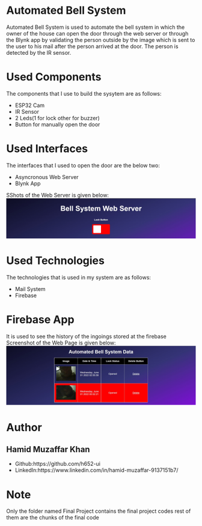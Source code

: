 # Automated Bell System
Automated Bell System is used to automate the bell system in which the owner of the house can open the door through the web server or through the Blynk app by validating the person outside by the image which is sent to the user to his mail after the person arrived at the door. The person is detected by the IR sensor.

# Used Components
The components that I use to build the sysytem are as follows:
<ul>
<li>ESP32 Cam</li>
<li>IR Sensor</li>
<li>2 Leds(1 for lock other for buzzer)</li>
<li>Button for manually open the door</li>
</ul>

# Used Interfaces
The interfaces that I used to open the door are the below two:
<ul>
<li>Asyncronous Web Server</li>
<li>Blynk App</li>
</ul>
SShots of the Web Server is given below:
<img src="https://github.com/h652-ui/CAO-Project/blob/main/Final_Project/Screenshots/Screenshot%202022-06-01%20182516.jpg">

# Used Technologies
The technologies that is used in my system are as follows:
<ul>
<li>Mail System</li>
<li>Firebase</li>
</ul>

# Firebase App
It is used to see the history of the ingoings stored at the firebase
Screenshot of the Web Page is given below:
<img src="https://github.com/h652-ui/CAO-Project/blob/main/Final_Project/Screenshots/Firebaseapp.jpg">

# Author
## Hamid Muzaffar Khan
<ul>
<li>Github:https://github.com/h652-ui</li>
<li>LinkedIn:https://www.linkedin.com/in/hamid-muzaffar-9137151b7/</li>
</ul>

# Note 
Only the folder named Final Project contains the final project codes rest of them are the chunks of the final code